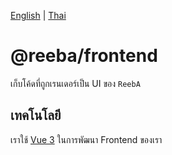 [English](../packages/frontend/README.md) | [Thai](README-frontend-th.md)

# @reeba/frontend
เก็บโค้ดที่ถูกเรนเดอร์เป็น UI ของ `ReebA`

## เทคโนโลยี
เราใช้ [Vue 3](https://v3.vuejs.org/) ในการพัฒนา Frontend ของเรา
